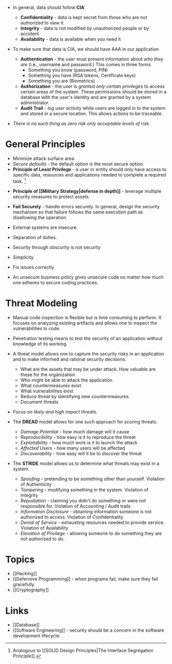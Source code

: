 * In general, data should follow **CIA**
	* **Confidentiality** - data is kept secret from those who are not authorized to view it.
	* **Integrity** - data is not modified by unauthorized people or by accident.
	* **Availability** - data is available when you need it 

* To make sure that data is CIA, we should have AAA in our application
	* **Authentication** - the user must present information about *who they are* (i.e., username and password.) This comes in three forms
		* Something you know (password, PIN)
		* Something you have (RSA tokens, Certificate keys)
		* Something you are (Biometrics)
	* **Authorization** - the user is *granted only certain privileges* to access certain areas of the system. These permissions should be stored in a database with the user's identity and are granted by a system administrator.
	* **Audit Trail** - *log user activity* while users are logged in to the system and stored in a secure location. This allows actions to be traceable.

* *There is no such thing as zero risk only acceptable levels of risk*. 
# General Principles
* Minimize attack surface area.
* *Secure defaults* - the default option is the most secure option.
* **Principle of Least Privilege** - a user or entity should only have access to specific data, resources and applications needed to complete a required task. [^1]

[^1]: Analogous to [[SOLID Design Principles|The Interface Segregation Principle]]. 

* **Principle of [[Military Strategy|defense in depth]]** - leverage multiple security measures to protect assets.

* **Fail Securely** - handle errors securely. In general, design the security mechanism so that failure  follows the same execution path as disallowing the operation.

* External systems are insecure.
* Separation of duties.
* Security through obscurity is not security
* Simplicity
* Fix issues correctly 
* An unsecure business policy gives unsecure code no matter how much one adheres to secure coding practices.

# Threat Modeling
* Manual code inspection is flexible but is time consuming to perform. It focuses on analyzing existing artifacts and allows one to inspect the vulnerabilities in code.
* Penetration testing means to test the security of an application without knowledge of its working.
* A threat model allows one to capture the security risks in an application and to make informed and rational security decisions.
	* What are the assets that may be under attack. How valuable are these for the organization
	* Who might be able to attack the application
	* What countermeasures exist.
	* What vulnerabilities exist 
	* Reduce threat by identifying new countermeasures.
	* Document threats

* *Focus on likely and high impact threats*. 
* The **DREAD** model allows for one such approach for scoring threats.
	* *Damage Potential* - how much damage will it cause
	* *Reproducibility* - how easy is it to reproduce the threat
	* *Exploitability* -  how much work is it to launch the attack
	* *Affected Users* - how many users will be affected
	* *Discoverability* - how easy will it be to discover the threat

* The **STRIDE** model allows us to determine what threats may exist in a system.
	* *Spoofing* - pretending to be something other than yourself. Violation of Authenticity
	* *Tampering* - modifying something in the system. Violation of Integrity
	* *Repudiation* - claiming you didn't do something or were not responsible for. Violation of Accounting / Audit trails
	* *Information Disclosure* - obtaining information someone is not authorized to access. Violation of Confidentiality
	* *Denial of Service* - exhausting resources needed to provide service. Violation of Availability
	* *Elevation of Privilege* - allowing someone to do something they are not authorized to do.

# Topics
* [[Hacking]]
* [[Defensive Programming]] - when programs fail, make sure they fail gracefully.
* [[Cryptography]]

# Links
* [[Database]]
* [[Software Engineering]] - security should be a concern in the software development lifecycle.